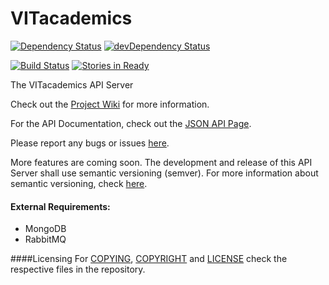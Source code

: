 VITacademics
============

[![Dependency Status](https://david-dm.org/aneesh-neelam/VITacademics.svg)](https://david-dm.org/aneesh-neelam/VITacademics)
[![devDependency Status](https://david-dm.org/aneesh-neelam/VITacademics/dev-status.svg)](https://david-dm.org/aneesh-neelam/VITacademics#info=devDependencies)

[![Build Status](https://semaphoreci.com/api/v1/projects/d25d5145-bbfe-46cd-8b93-32ec54c63140/327641/badge.svg)](https://semaphoreci.com/aneesh-neelam/vitacademics)
[![Stories in Ready](https://badge.waffle.io/aneesh-neelam/VITacademics.png?label=ready&title=Ready)](https://waffle.io/aneesh-neelam/VITacademics)

The VITacademics API Server

Check out the [Project Wiki](https://github.com/aneesh-neelam/VITacademics/wiki) for more information.

For the API Documentation, check out the [JSON API Page](https://github.com/aneesh-neelam/VITacademics/wiki/JSON-API).

Please report any bugs or issues [here](https://github.com/aneesh-neelam/VITacademics/issues).

More features are coming soon. The development and release of this API Server shall use semantic versioning (semver). For more information about semantic versioning, check [here](http://semver.org/).

#### External Requirements:
* MongoDB
* RabbitMQ

####Licensing
For [COPYING](https://github.com/saurabhsjoshi/VITacademics-for-Android/blob/master/COPYING), [COPYRIGHT](https://github.com/saurabhsjoshi/VITacademics-for-Android/blob/master/COPYRIGHT) and [LICENSE](https://github.com/saurabhsjoshi/VITacademics-for-Android/blob/master/LICENSE) check the respective files in the repository.
